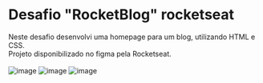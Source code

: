 # Desafio "RocketBlog" rocketseat
Neste desafio desenvolvi uma homepage para um blog, utilizando HTML e CSS.<br>
Projeto disponibilizado no figma pela Rocketseat.
<br><br>
![image](https://github.com/Scobin12/desafio_rocketBlog/assets/57958764/57fa4406-251b-49f2-a97f-aa89f1f09f23)
![image](https://github.com/Scobin12/desafio_rocketBlog/assets/57958764/ed45b237-3f30-4edd-a6ad-84cd1ab5857a)
![image](https://github.com/Scobin12/desafio_rocketBlog/assets/57958764/3b658674-61e3-4f09-8381-b1219b89fea5)
